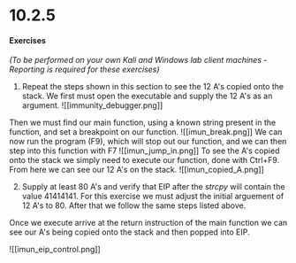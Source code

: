 # 10.2.5
#### Exercises

_(To be performed on your own Kali and Windows lab client machines - Reporting is required for these exercises)_

1.  Repeat the steps shown in this section to see the 12 A's copied onto the stack.
We first must open the executable and supply the 12 A's as an argument.
![[immunity_debugger.png]]

Then we must find our main function, using a known string present in the function, and set a breakpoint on our function.
![[imun_break.png]]
We can now run the program (F9), which will stop out our function, and we can then step into this function with F7
![[imun_jump_in.png]]
To see the A's copied onto the stack we simply need to execute our function, done with Ctrl+F9. From here we can see our 12 A's on the stack.
![[imun_copied_A.png]]


2.  Supply at least 80 A's and verify that EIP after the _strcpy_ will contain the value 41414141.
For this exercise we must adjust the initial arguement of 12 A's to 80. After that we follow the same steps listed above.

Once we execute arrive at the return instruction of the main function we can see our A's being copied onto the stack and then popped into EIP.

![[imun_eip_control.png]]
